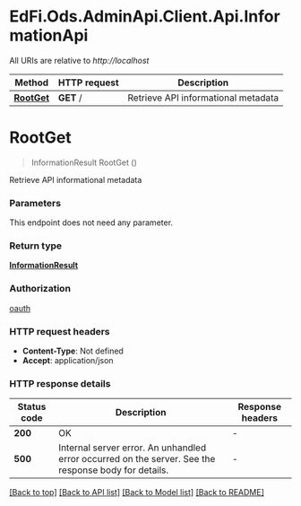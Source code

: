 # EdFi.Ods.AdminApi.Client.Api.InformationApi

All URIs are relative to *http://localhost*

| Method | HTTP request | Description |
|--------|--------------|-------------|
| [**RootGet**](InformationApi.md#rootget) | **GET** / | Retrieve API informational metadata |

<a id="rootget"></a>
# **RootGet**
> InformationResult RootGet ()

Retrieve API informational metadata


### Parameters
This endpoint does not need any parameter.
### Return type

[**InformationResult**](InformationResult.md)

### Authorization

[oauth](../README.md#oauth)

### HTTP request headers

 - **Content-Type**: Not defined
 - **Accept**: application/json


### HTTP response details
| Status code | Description | Response headers |
|-------------|-------------|------------------|
| **200** | OK |  -  |
| **500** | Internal server error. An unhandled error occurred on the server. See the response body for details. |  -  |

[[Back to top]](#) [[Back to API list]](../../README.md#documentation-for-api-endpoints) [[Back to Model list]](../../README.md#documentation-for-models) [[Back to README]](../../README.md)

